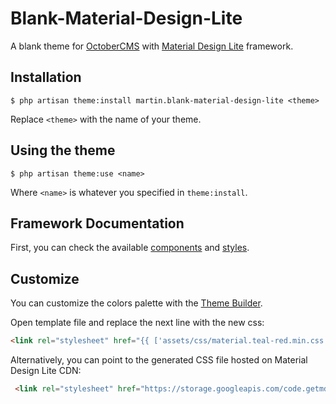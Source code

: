 # Blank-Material-Design-Lite
A blank theme for [OctoberCMS](https://octobercms.com/) with [Material Design Lite](http://www.getmdl.io/) framework.


## Installation
`$ php artisan theme:install martin.blank-material-design-lite <theme>`

Replace `<theme>` with the name of your theme.


## Using the theme
`$ php artisan theme:use <name>`

Where `<name>` is whatever you specified in `theme:install`.


## Framework Documentation
First, you can check the available [components](http://www.getmdl.io/components/index.html) and [styles](http://www.getmdl.io/styles/index.html).

## Customize
You can customize the colors palette with the [Theme Builder](http://www.getmdl.io/customize/index.html).

Open template file and replace the next line with the new css:

```html
<link rel="stylesheet" href="{{ ['assets/css/material.teal-red.min.css', 'assets/css/styles.css']|theme }}">
```

Alternatively, you can point to the generated CSS file hosted on Material Design Lite CDN:
```html
 <link rel="stylesheet" href="https://storage.googleapis.com/code.getmdl.io/1.0.5/material.indigo-purple.min.css" /> 
```
